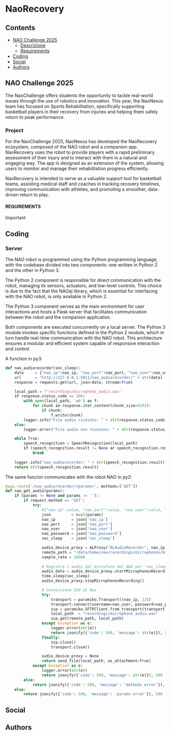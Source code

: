 # NaoRecovery

## Contents
* [NAO Challenge 2025](#naochallenge2025)
    * [Descrizione](#descrizione)
    * [Requirements](#requirements)
* [Coding](#coding)
* [Social](#social)
* [Authors](#authors)

## NAO Challenge 2025
The NaoChallenge offers students the opportunity to tackle real-world issues through the use of robotics and innovation. This year, the NaoNexus team has focused on Sports Rehabilitation, specifically supporting basketball players in their recovery from injuries and helping them safely return to peak performance.

### Project
For the NaoChallenge 2025, NaoNexus has developed the NaoRecovery ecosystem, composed of the NAO robot and a companion app. NaoRecovery uses the robot to provide players with a rapid preliminary assessment of their injury and to interact with them in a natural and engaging way. The app is designed as an extension of the system, allowing users to monitor and manage their rehabilitation progress efficiently.

NaoRecovery is intended to serve as a valuable support tool for basketball teams, assisting medical staff and coaches in tracking recovery timelines, improving communication with athletes, and promoting a smoother, data-driven return to play.

#### REQUIREMENTS
> [!IMPORTANT]


## Coding
### Server
The NAO robot is programmed using the Python programming language, with the codebase divided into two components: one written in Python 2 and the other in Python 3.

The Python 2 component is responsible for direct communication with the robot, managing its sensors, actuators, and low-level controls. This choice is due to the fact that the NAOqi library, which is essential for interfacing with the NAO robot, is only available in Python 2.

The Python 3 component serves as the main environment for user interactions and hosts a Flask server that facilitates communication between the robot and the companion application.

Both components are executed concurrently on a local server. The Python 3 module invokes specific functions defined in the Python 2 module, which in turn handle real-time communication with the NAO robot. This architecture ensures a modular and efficient system capable of responsive interaction and control.

A function in py3:
```python
def nao_audiorecorder(sec_sleep):
    data     = {"nao_ip":nao_ip, "nao_port":nao_port, "nao_user":nao_user, "nao_password":nao_password, "sec_sleep":sec_sleep}
    url      = "http://127.0.0.1:5011/nao_audiorecorder/" + str(data) 
    response = requests.get(url, json=data, stream=True)

    local_path = f'recordings/microphone_audio.wav'
    if response.status_code == 200:
        with open(local_path, 'wb') as f:
            for chunk in response.iter_content(chunk_size=8192):
                if chunk: 
                    f.write(chunk)   
        logger.info("File audio ricevuto: " + str(response.status_code))
    else:
        logger.error("File audio non ricevuto: " + str(response.status_code))

    while True:
        speech_recognition = SpeechRecognition(local_path)
        if (speech_recognition.result != None or speech_recognition.result != ''):
            break
    
    logger.info("nao_audiorecorder: " + str(speech_recognition.result))
    return str(speech_recognition.result)
```

The same funcion communicates with the robot NAO in py2:
```python
@app.route('/nao_audiorecorder/<params>', methods=['GET'])
def nao_get_audio(params):
    if (params != None and params != ''):
        if request.method == 'GET':
            try:
                #{"nao_ip":value, "nao_port":value, "nao_user":value, "nao_password":value, "sec_sleep":value}
                json         = eval(params)
                nao_ip       = json['nao_ip']
                nao_port     = json['nao_port']
                nao_user     = json['nao_user']
                nao_password = json['nao_password']
                sec_sleep    = json['sec_sleep']

                audio_device_proxy = ALProxy("ALAudioRecorder", nao_ip, nao_port)
                remote_path = "/data/home/nao/recordings/microphones/microphone_audio.wav" # sul nao
                sample_rate = 16000
                
                # Registra l'audio dal microfono del NAO per 'sec_sleep' secondi
                audio_data = audio_device_proxy.startMicrophonesRecording(remote_path, "wav", sample_rate, [0, 0, 1, 0])
                time.sleep(sec_sleep)
                audio_device_proxy.stopMicrophonesRecording()

                # Connessione SSH al Nao
                try:
                    transport = paramiko.Transport((nao_ip, 22))                 
                    transport.connect(username=nao_user, password=nao_password)  
                    scp = paramiko.SFTPClient.from_transport(transport)          
                    local_path  = "recordings/microphone_audio.wav"
                    scp.get(remote_path, local_path)
                except Exception as e:
                    logger.error(str(e))
                    return jsonify({'code': 500, 'message': str(e)}), 500
                finally:
                    scp.close()         
                    transport.close()   

                audio_device_proxy = None
                return send_file(local_path, as_attachment=True)
            except Exception as e:
                logger.error(str(e))
                return jsonify({'code': 500, 'message': str(e)}), 500
        else:
            return jsonify({'code': 500, 'message': 'methods error'}), 500  
    else:
        return jsonify({'code': 500, 'message': 'params error'}), 500
```

## Social


## Authors
